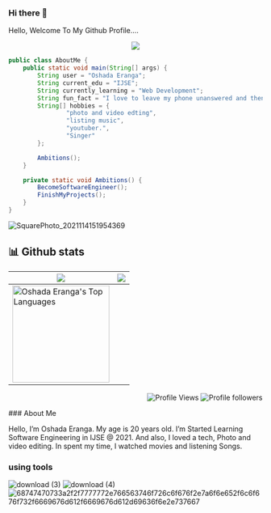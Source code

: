 ### Hi there 👋

<!--
**oshadaera68/oshadaera68** is a ✨ _special_ ✨ repository because its `README.md` (this file) appears on your GitHub profile.

Here are some ideas to get you started:

- 🔭 I’m currently working on ...
- 🌱 I’m currently learning ...
- 👯 I’m looking to collaborate on ...
- 🤔 I’m looking for help with ...
- 💬 Ask me about ...
- 📫 How to reach me: ...
- 😄 Pronouns: ...
- ⚡ Fun fact: ...
-->

Hello,  Welcome To My Github Profile.... 

<p align="center">
  <img src="https://readme-typing-svg.herokuapp.com?color=%2364F74E&center=true&vCenter=true&width=440&height=45&lines=Hi%2C+I'm+Oshada+Eranga.;Software+Engineer+Student.;And+an+video+and+photo+editing+lover.+Youtuber.">
</p>

```java
public class AboutMe {
    public static void main(String[] args) {
        String user = "Oshada Eranga";
        String current_edu = "IJSE";
        String currently_learning = "Web Development";
        String fun_fact = "I love to leave my phone unanswered and then text them to know why they had called";
        String[] hobbies = {
                "photo and video edting",
                "listing music",
                "youtuber.",
                "Singer"          
        };

        Ambitions();
    }

    private static void Ambitions() {
        BecomeSoftwareEngineer();
        FinishMyProjects();
    }
}
```

![SquarePhoto_2021114151954369](https://user-images.githubusercontent.com/90706926/140866122-fe35f4af-1937-4a9a-bea4-5dde0230e749.jpg)

## 📊 Github stats

<img src="https://github-readme-stats.vercel.app/api?username=oshadaera68&&show_icons=true&count_private=true&theme=blue-green&hide_border=true">|<img src="https://github-readme-streak-stats.herokuapp.com?user=oshadaera68&theme=github-dark&hide_border=true&date_format=%5BY%20%5DM%20j&background=081F8D15"/>
|---|---|
<img alt="Oshada Eranga's Top Languages" src="https://github-readme-stats.vercel.app/api/top-langs/?username=oshadaera68&langs_count=8&layout=compact&theme=react&hide_border=true&bg_color=1F222E&title_color=F85D7F&icon_color=F8D866&hide=Jupyter%20Notebook" height="192px"/>|

<p align="Right">
  <img alt="Profile Views" src="https://komarev.com/ghpvc/?username=oshadaera68&color=brightgreen">
  <img alt="Profile followers" src="https://img.shields.io/github/followers/oshadaera68">
</p>
### About Me

Hello, I’m Oshada Eranga. My age is 20 years old. I’m Started Learning Software Engineering in IJSE @ 2021. And also, I loved a tech,
Photo and video editing. In spent my time, I watched movies and listening Songs.

### using tools

![download (3)](https://user-images.githubusercontent.com/90706926/140867533-866304b5-f346-4ccd-bb6a-15920493a280.jpg)
![download (4)](https://user-images.githubusercontent.com/90706926/140867889-806b5ac8-460b-4beb-84d8-88ebd05db0c8.jpg)
![68747470733a2f2f7777772e766563746f726c6f676f2e7a6f6e652f6c6f676f732f6669676d612f6669676d612d69636f6e2e737667](https://user-images.githubusercontent.com/90706926/140868135-21057c0d-5890-45d5-9f51-6e32c6b308d1.png)
